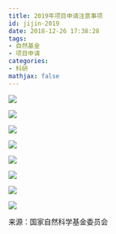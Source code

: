 ```yaml
---
title: 2019年项目申请注意事项
id: jijin-2019
date: 2018-12-26 17:38:28
tags:
- 自然基金
- 项目申请
categories:
- 科研
mathjax: false
---
```


![](../images/1545821310476.png)

<!---more--->

![](../images/1545821697526.png)

![](../images/1545821722833.png)

![](../images/1545821756488.png)

![](../images/1545821794797.png)

![](../images/1545821825784.png)

![](../images/1545821845824.png)

![](../images/1545821865817.png)



来源：国家自然科学基金委员会